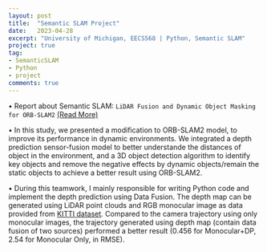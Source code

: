 ```yaml
---
layout: post
title:  "Semantic SLAM Project"
date:   2023-04-28
excerpt: "University of Michigan, EECS568 | Python, Semantic SLAM"
project: true
tag:
- SemanticSLAM
- Python
- project
comments: true
---
```


•	Report about Semantic SLAM: `LiDAR Fusion and Dynamic Object Masking for ORB-SLAM2` <a href="../assets/reports/LiDAR_Fusion_and_Dynamic_Object_Masking_for_ORB_SLAM2.pdf" target="_blank"> (Read More) </a>

•	In this study, we presented a modification to ORB-SLAM2 model, to improve its performance in dynamic environments. We integrated a depth prediction sensor-fusion
model to better understande the distances of object in the environment, and a 3D object detection algorithm to identify key objects and remove the negative effects by dynamic objects/remain the static objects to achieve a better result using ORB-SLAM2.

•	During this teamwork, I mainly responsible for writing Python code and implement the depth prediction using Data Fusion. The depth map can be generated using LiDAR point clouds and RGB monocular image as data provided from [KITTI dataset](https://www.cvlibs.net/datasets/kitti/eval_odometry.php). Compared to the camera trajectory using only monocular images, the trajectory generated using depth map (contain data fusion of two sources) performed a better result (0.456 for Monocular+DP, 2.54 for Monocular Only, in RMSE).